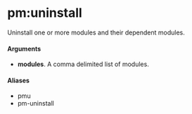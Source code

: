 # pm:uninstall

Uninstall one or more modules and their dependent modules.

#### Arguments

- **modules**. A comma delimited list of modules.

#### Aliases

- pmu
- pm-uninstall

